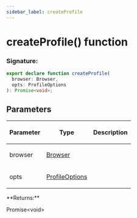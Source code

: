 ```yaml
---
sidebar_label: createProfile
---
```


# createProfile() function

### Signature:

```typescript
export declare function createProfile(
  browser: Browser,
  opts: ProfileOptions
): Promise<void>;
```

## Parameters

<table><thead><tr><th>

Parameter

</th><th>

Type

</th><th>

Description

</th></tr></thead>
<tbody><tr><td>

browser

</td><td>

[Browser](./browsers.browser.md)

</td><td>

</td></tr>
<tr><td>

opts

</td><td>

[ProfileOptions](./browsers.profileoptions.md)

</td><td>

</td></tr>
</tbody></table>
**Returns:**

Promise&lt;void&gt;

